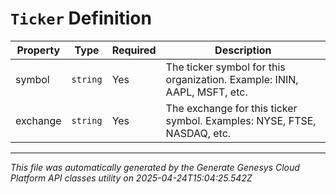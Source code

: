 # `Ticker` Definition

| Property | Type | Required | Description |
|----------|------|----------|-------------|
| symbol | `string` | Yes | The ticker symbol for this organization. Example: ININ, AAPL, MSFT, etc. |
| exchange | `string` | Yes | The exchange for this ticker symbol. Examples: NYSE, FTSE, NASDAQ, etc. |

---

*This file was automatically generated by the Generate Genesys Cloud Platform API classes utility on 2025-04-24T15:04:25.542Z*